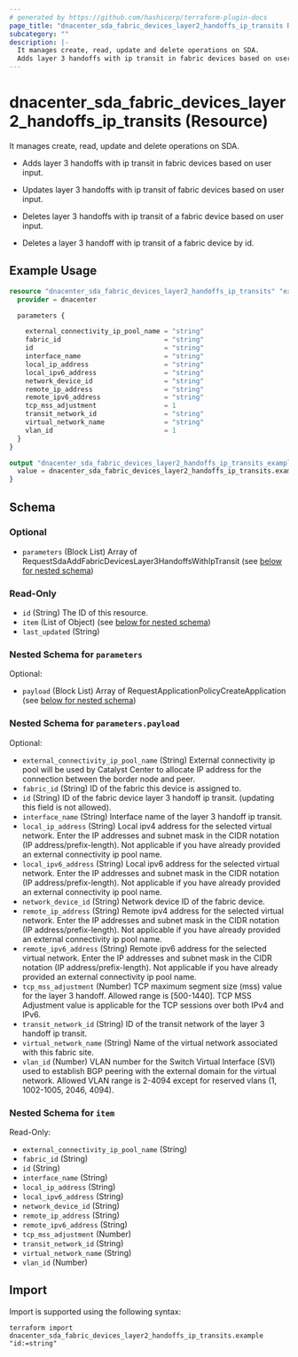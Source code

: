 ```yaml
---
# generated by https://github.com/hashicorp/terraform-plugin-docs
page_title: "dnacenter_sda_fabric_devices_layer2_handoffs_ip_transits Resource - terraform-provider-dnacenter"
subcategory: ""
description: |-
  It manages create, read, update and delete operations on SDA.
  Adds layer 3 handoffs with ip transit in fabric devices based on user input.Updates layer 3 handoffs with ip transit of fabric devices based on user input.Deletes layer 3 handoffs with ip transit of a fabric device based on user input.Deletes a layer 3 handoff with ip transit of a fabric device by id.
---
```


# dnacenter_sda_fabric_devices_layer2_handoffs_ip_transits (Resource)

It manages create, read, update and delete operations on SDA.

- Adds layer 3 handoffs with ip transit in fabric devices based on user input.

- Updates layer 3 handoffs with ip transit of fabric devices based on user input.

- Deletes layer 3 handoffs with ip transit of a fabric device based on user input.

- Deletes a layer 3 handoff with ip transit of a fabric device by id.

## Example Usage

```terraform
resource "dnacenter_sda_fabric_devices_layer2_handoffs_ip_transits" "example" {
  provider = dnacenter

  parameters {

    external_connectivity_ip_pool_name = "string"
    fabric_id                          = "string"
    id                                 = "string"
    interface_name                     = "string"
    local_ip_address                   = "string"
    local_ipv6_address                 = "string"
    network_device_id                  = "string"
    remote_ip_address                  = "string"
    remote_ipv6_address                = "string"
    tcp_mss_adjustment                 = 1
    transit_network_id                 = "string"
    virtual_network_name               = "string"
    vlan_id                            = 1
  }
}

output "dnacenter_sda_fabric_devices_layer2_handoffs_ip_transits_example" {
  value = dnacenter_sda_fabric_devices_layer2_handoffs_ip_transits.example
}
```

<!-- schema generated by tfplugindocs -->
## Schema

### Optional

- `parameters` (Block List) Array of RequestSdaAddFabricDevicesLayer3HandoffsWithIpTransit (see [below for nested schema](#nestedblock--parameters))

### Read-Only

- `id` (String) The ID of this resource.
- `item` (List of Object) (see [below for nested schema](#nestedatt--item))
- `last_updated` (String)

<a id="nestedblock--parameters"></a>
### Nested Schema for `parameters`

Optional:

- `payload` (Block List) Array of RequestApplicationPolicyCreateApplication (see [below for nested schema](#nestedblock--parameters--payload))

<a id="nestedblock--parameters--payload"></a>
### Nested Schema for `parameters.payload`

Optional:

- `external_connectivity_ip_pool_name` (String) External connectivity ip pool will be used by Catalyst Center to allocate IP address for the connection between the border node and peer.
- `fabric_id` (String) ID of the fabric this device is assigned to.
- `id` (String) ID of the fabric device layer 3 handoff ip transit. (updating this field is not allowed).
- `interface_name` (String) Interface name of the layer 3 handoff ip transit.
- `local_ip_address` (String) Local ipv4 address for the selected virtual network. Enter the IP addresses and subnet mask in the CIDR notation (IP address/prefix-length). Not applicable if you have already provided an external connectivity ip pool name.
- `local_ipv6_address` (String) Local ipv6 address for the selected virtual network. Enter the IP addresses and subnet mask in the CIDR notation (IP address/prefix-length). Not applicable if you have already provided an external connectivity ip pool name.
- `network_device_id` (String) Network device ID of the fabric device.
- `remote_ip_address` (String) Remote ipv4 address for the selected virtual network. Enter the IP addresses and subnet mask in the CIDR notation (IP address/prefix-length). Not applicable if you have already provided an external connectivity ip pool name.
- `remote_ipv6_address` (String) Remote ipv6 address for the selected virtual network. Enter the IP addresses and subnet mask in the CIDR notation (IP address/prefix-length). Not applicable if you have already provided an external connectivity ip pool name.
- `tcp_mss_adjustment` (Number) TCP maximum segment size (mss) value for the layer 3 handoff. Allowed range is [500-1440]. TCP MSS Adjustment value is applicable for the TCP sessions over both IPv4 and IPv6.
- `transit_network_id` (String) ID of the transit network of the layer 3 handoff ip transit.
- `virtual_network_name` (String) Name of the virtual network associated with this fabric site.
- `vlan_id` (Number) VLAN number for the Switch Virtual Interface (SVI) used to establish BGP peering with the external domain for the virtual network.  Allowed VLAN range is 2-4094 except for reserved vlans (1, 1002-1005, 2046, 4094).



<a id="nestedatt--item"></a>
### Nested Schema for `item`

Read-Only:

- `external_connectivity_ip_pool_name` (String)
- `fabric_id` (String)
- `id` (String)
- `interface_name` (String)
- `local_ip_address` (String)
- `local_ipv6_address` (String)
- `network_device_id` (String)
- `remote_ip_address` (String)
- `remote_ipv6_address` (String)
- `tcp_mss_adjustment` (Number)
- `transit_network_id` (String)
- `virtual_network_name` (String)
- `vlan_id` (Number)

## Import

Import is supported using the following syntax:

```shell
terraform import dnacenter_sda_fabric_devices_layer2_handoffs_ip_transits.example "id:=string"
```
